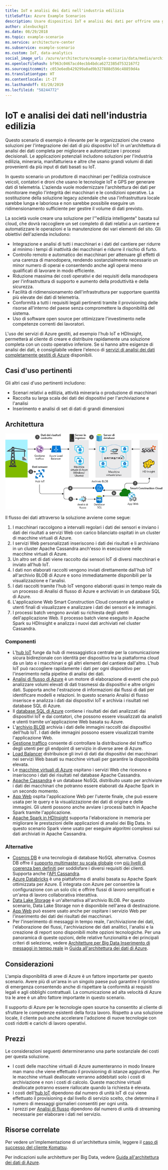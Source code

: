 ```yaml
---
title: IoT e analisi dei dati nell'industria edilizia
titleSuffix: Azure Example Scenarios
description: Usare dispositivi IoT e analisi dei dati per offrire una gestione e un funzionamento completo dei progetti edilizi.
author: alexbuckgit
ms.date: 08/29/2018
ms.topic: example-scenario
ms.service: architecture-center
ms.subservice: example-scenario
ms.custom: IoT, data-analytics
social_image_url: /azure/architecture/example-scenario/data/media/architecture-big-data-with-iot.png
ms.openlocfilehash: bf963c0467acd4ecbb4bdca6272385d7532167f2
ms.sourcegitcommit: c053e6edb429299a0ad9b327888d596c48859d4a
ms.translationtype: HT
ms.contentlocale: it-IT
ms.lasthandoff: 03/20/2019
ms.locfileid: "58244772"
---
```

# <a name="iot-and-data-analytics-in-the-construction-industry"></a>IoT e analisi dei dati nell'industria edilizia

Questo scenario di esempio è rilevante per le organizzazioni che creano soluzioni per l'integrazione dei dati di più dispositivi IoT in un'architettura di analisi dei dati completa per migliorare e automatizzare i processi decisionali. Le applicazioni potenziali includono soluzioni per l'industria edilizia, mineraria, manifatturiera e altre che usano grandi volumi di dati provenienti da più input di dati basati su IoT.

In questo scenario un produttore di macchinari per l'edilizia costruisce veicoli, contatori e droni che usano le tecnologie IoT e GPS per generare dati di telemetria. L'azienda vuole modernizzare l'architettura dei dati per monitorare meglio l'integrità dei macchinari e le condizioni operative. La sostituzione della soluzione legacy aziendale che usa l'infrastruttura locale sarebbe lunga e laboriosa e non sarebbe possibile eseguire un ridimensionamento sufficiente per gestire il volume di dati previsto.

La società vuole creare una soluzione per l'"edilizia intelligente" basata sul cloud, che dovrà raccogliere un set completo di dati relativi a un cantiere e automatizzare le operazioni e la manutenzione dei vari elementi del sito. Gli obiettivi dell'azienda includono:

- Integrazione e analisi di tutti i macchinari e i dati del cantiere per ridurre al minimo i tempi di inattività dei macchinari e ridurre il rischio di furto.
- Controllo remoto e automatico dei macchinari per attenuare gli effetti di una carenza di manodopera, rendendo sostanzialmente necessario un minor numero di operai e consentendo anche agli operai meno qualificati di lavorare in modo efficiente.
- Riduzione massima dei costi operativi e dei requisiti della manodopera per l'infrastruttura di supporto e aumento della produttività e della sicurezza.
- Facilità di ridimensionamento dell'infrastruttura per supportare quantità più elevate dei dati di telemetria.
- Conformità a tutti i requisiti legali pertinenti tramite il provisioning delle risorse all'interno del paese senza compromettere la disponibilità del sistema.
- Uso di software open source per ottimizzare l'investimento nelle competenze correnti dei lavoratori.

L'uso dei servizi di Azure gestiti, ad esempio l'hub IoT e HDInsight, permetterà al cliente di creare e distribuire rapidamente una soluzione completa con un costo operativo inferiore. Se si hanno altre esigenze di analisi dei dati, è consigliabile vedere l'elenco di [servizi di analisi dei dati completamente gestiti di Azure][product-category] disponibili.

## <a name="relevant-use-cases"></a>Casi d'uso pertinenti

Gli altri casi d'uso pertinenti includono:

- Scenari relativi a edilizia, attività mineraria o produzione di macchinari
- Raccolta su larga scala dei dati dei dispositivi per l'archiviazione e l'analisi
- Inserimento e analisi di set di dati di grandi dimensioni

## <a name="architecture"></a>Architettura

![Architettura per IoT e analisi dei dati nell'industria edilizia][architecture]

Il flusso dei dati attraverso la soluzione avviene come segue:

1. I macchinari raccolgono a intervalli regolari i dati dei sensori e inviano i dati dei risultati a servizi Web con carico bilanciato ospitati in un cluster di macchine virtuali di Azure.
2. I servizi Web personalizzati inseriscono i dati dei risultati e li archiviano in un cluster Apache Cassandra anch'esso in esecuzione nelle macchine virtuali di Azure.
3. Un altro set di dati viene raccolto dai sensori IoT di diversi macchinari e inviato all'hub IoT.
4. I dati non elaborati raccolti vengono inviati direttamente dall'hub IoT all'archivio BLOB di Azure e sono immediatamente disponibili per la visualizzazione e l'analisi.
5. I dati raccolti tramite l'hub IoT vengono elaborati quasi in tempo reale da un processo di Analisi di flusso di Azure e archiviati in un database SQL di Azure.
6. L'applicazione Web Smart Construction Cloud consente ad analisti e utenti finali di visualizzare e analizzare i dati dei sensori e le immagini.
7. I processi batch vengono avviati su richiesta degli utenti dell'applicazione Web. Il processo batch viene eseguito in Apache Spark su HDInsight e analizza i nuovi dati archiviati nel cluster Cassandra.

### <a name="components"></a>Componenti

- L'[hub IoT](/azure/iot-hub/about-iot-hub) funge da hub di messaggistica centrale per la comunicazione sicura bidirezionale con identità per dispositivo tra la piattaforma cloud da un lato e i macchinari e gli altri elementi del cantiere dall'altro. L'hub IoT può raccogliere rapidamente i dati per ogni dispositivo per l'inserimento nella pipeline di analisi dei dati.
- [Analisi di flusso di Azure](/azure/stream-analytics/stream-analytics-introduction) è un motore di elaborazione di eventi che può analizzare volumi elevati di dati trasmessi da dispositivi e altre origini dati. Supporta anche l'estrazione di informazioni dai flussi di dati per identificare modelli e relazioni. In questo scenario Analisi di flusso inserisce e analizza i dati dai dispositivi IoT e archivia i risultati nel database SQL di Azure.
- Il [database SQL di Azure](/azure/sql-database/sql-database-technical-overview) contiene i risultati dei dati analizzati dai dispositivi IoT e dai contatori, che possono essere visualizzati da analisti e utenti tramite un'applicazione Web basata su Azure.
- L'[archivio BLOB](/azure/storage/blobs/storage-blobs-introduction) archivia i dati delle immagini raccolti dai dispositivi dell'hub IoT. I dati delle immagini possono essere visualizzati tramite l'applicazione Web.
- [Gestione traffico](/azure/traffic-manager/traffic-manager-overview) consente di controllare la distribuzione del traffico degli utenti per gli endpoint di servizio in diverse aree di Azure.
- [Load Balancer](/azure/load-balancer/load-balancer-overview) distribuisce gli invii di dati dai dispositivi dei macchinari nei servizi Web basati su macchine virtuali per garantire la disponibilità elevata.
- Le [macchine virtuali di Azure](/azure/virtual-machines) ospitano i servizi Web che ricevono e inseriscono i dati dei risultati nel database Apache Cassandra.
- [Apache Cassandra](https://cassandra.apache.org) è un database NoSQL distribuito usato per archiviare i dati dei macchinari che potranno essere elaborati da Apache Spark in un secondo momento.
- [App Web](/azure/app-service/app-service-web-overview) ospita l'applicazione Web per l'utente finale, che può essere usata per le query e la visualizzazione dei dati di origine e delle immagini. Gli utenti possono anche avviare i processi batch in Apache Spark tramite l'applicazione.
- [Apache Spark in HDInsight](/azure/hdinsight/spark/apache-spark-overview) supporta l'elaborazione in memoria per migliorare le prestazioni delle applicazioni di analisi dei Big Data. In questo scenario Spark viene usato per eseguire algoritmi complessi sui dati archiviati in Apache Cassandra.

### <a name="alternatives"></a>Alternative

- [Cosmos DB](/azure/cosmos-db/introduction) è una tecnologia di database NoSQL alternativa. Cosmos DB offre il [supporto multimaster su scala globale](/azure/cosmos-db/multi-region-writers) con [più livelli di coerenza ben definiti](/azure/cosmos-db/consistency-levels) per soddisfare i diversi requisiti dei clienti. Supporta anche l'[API Cassandra](/azure/cosmos-db/cassandra-introduction).
- [Azure Databricks](/azure/azure-databricks/what-is-azure-databricks) è una piattaforma di analisi basata su Apache Spark ottimizzata per Azure. È integrata con Azure per consentire la configurazione con un solo clic e offrire flussi di lavoro semplificati e un'area di lavoro collaborativa interattiva.
- [Data Lake Storage](/azure/storage/data-lake-storage) è un'alternativa all'archivio BLOB. Per questo scenario, Data Lake Storage non è disponibile nell'area di destinazione.
- [App Web](/azure/app-service) può essere usato anche per ospitare i servizio Web per l'inserimento dei dati dei risultati dei macchinari.
- Per l'inserimento di messaggi in tempo reale, l'archiviazione dei dati, l'elaborazione dei flussi, l'archiviazione dei dati analitici, l'analisi e la creazione di report sono disponibili molte opzioni tecnologiche. Per una panoramica di queste opzioni, delle relative funzionalità e dei principali criteri di selezione, vedere [Architetture per Big Data Inserimento di messaggi in tempo reale](/azure/architecture/data-guide/technology-choices/real-time-ingestion) in [Guida all'architettura dei dati di Azure](/azure/architecture/data-guide).

## <a name="considerations"></a>Considerazioni

L'ampia disponibilità di aree di Azure è un fattore importante per questo scenario. Avere più di un'area in un singolo paese può garantire il ripristino di emergenza consentendo anche di rispettare la conformità ai requisiti legali e agli obblighi contrattuali. La comunicazione ad alta velocità di Azure tra le aree è un altro fattore importante in questo scenario.

Il supporto di Azure per le tecnologie open source ha consentito al cliente di sfruttare le competenze esistenti della forza lavoro. Rispetto a una soluzione locale, il cliente può anche accelerare l'adozione di nuove tecnologie con costi ridotti e carichi di lavoro operativi.

## <a name="pricing"></a>Prezzi

Le considerazioni seguenti determineranno una parte sostanziale dei costi per questa soluzione.

- I costi delle macchine virtuali di Azure aumenteranno in modo lineare man mano che viene effettuato il provisioning di istanze aggiuntive. Per le macchine virtuali deallocate verranno addebitati solo i costi di archiviazione e non i costi di calcolo. Queste macchine virtuali deallocate potranno essere riallocate quando la richiesta è elevata.
- I costi dell'[hub IoT](https://azure.microsoft.com/pricing/details/iot-hub) dipendono dal numero di unità IoT di cui viene effettuato il provisioning e dal livello di servizio scelto, che determina il numero di messaggi giornalieri consentiti per ogni unità.
- I prezzi per [Analisi di flusso](https://azure.microsoft.com/pricing/details/stream-analytics) dipendono dal numero di unità di streaming necessarie per elaborare i dati nel servizio.

## <a name="related-resources"></a>Risorse correlate

Per vedere un'implementazione di un'architettura simile, leggere il [caso di successo del cliente Komatsu][customer-story].

Per indicazioni sulle architetture per Big Data, vedere [Guida all'architettura dei dati di Azure](/azure/architecture/data-guide).

<!-- links -->

[product-category]: https://azure.microsoft.com/product-categories/analytics/
[customer-site]: https://home.komatsu/en/
[customer-story]: https://customers.microsoft.com/story/komatsu-manufacturing-azure-iot-hub-japan
[architecture]: ./media/architecture-big-data-with-iot.png
